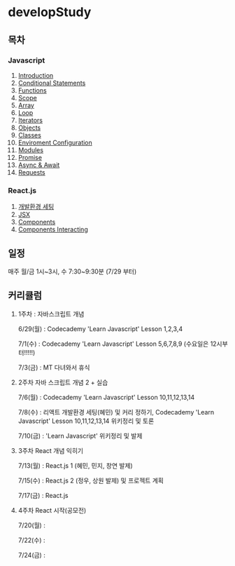 # developStudy

## 목차

### Javascript

1. [Introduction](./Javascript/Javascript%2004:%20Introduction.md)
2. [Conditional Statements](https://github.com/hyemmie/developStudy/blob/master/Javascript/Javascript-02:-Conditional-Statements.md)
3. [Functions](https://github.com/hyemmie/developStudy/blob/master/Javascript/Javascript-03:-Functions.md)
4. [Scope](https://github.com/hyemmie/developStudy/blob/master/Javascript/Javascript-04:-Scope.md)
5. [Array](https://github.com/hyemmie/developStudy/blob/master/Javascript/Javascript-05:-Array.md)
6. [Loop](https://github.com/hyemmie/developStudy/blob/master/Javascript/Javascript-06:-Loop.md)
7. [Iterators](https://github.com/hyemmie/developStudy/blob/master/Javascript/Javascript-07:-Iterators.md)
8. [Objects](https://github.com/hyemmie/developStudy/blob/master/Javascript/Javascript-08:-Objects.md)
9. [Classes](https://github.com/hyemmie/developStudy/blob/master/Javascript/Javascript-09:-Classes.md)
10. [Enviroment Configuration](https://github.com/hyemmie/developStudy/blob/master/Javascript/Javascript-10:-Enviroment-Configuration.md)
11. [Modules](https://github.com/hyemmie/developStudy/blob/master/Javascript/Javascript-11:-Modules.md)
12. [Promise](https://github.com/hyemmie/developStudy/blob/master/Javascript/Javascript-12:-Promise.md)
13. [Async & Await](https://github.com/hyemmie/developStudy/blob/master/Javascript/Javascript-13:-Async-&-Await.md)
14. [Requests](https://github.com/hyemmie/developStudy/blob/master/Javascript/JavaScript-14:-Requests.md)

### React.js

1. [개발환경 세팅](https://github.com/hyemmie/developStudy/blob/master/React.js/React-00-:개발환경-세팅.md)
2. [JSX](https://github.com/hyemmie/developStudy/blob/master/React.js/React-01.1:-JSX.md)
3. [Components](https://github.com/hyemmie/developStudy/blob/master/React.js/React-01.2:-Components.md)
4. [Components Interacting](https://github.com/hyemmie/developStudy/blob/master/React.js/React-01.3:-Components-Interacting.md)

## 일정

매주 월/금 1시~3시, 수 7:30~9:30분 (7/29 부터)

## 커리큘럼

1. 1주차 : 자바스크립트 개념

   6/29(월) : Codecademy 'Learn Javascript' Lesson 1,2,3,4

   7/1(수) : Codecademy 'Learn Javascript' Lesson 5,6,7,8,9 (수요일은 12시부터!!!!!)

   7/3(금) : MT 다녀와서 휴식

2) 2주차 자바 스크립트 개념 2 + 실습

   7/6(월) : Codecademy 'Learn Javascript' Lesson 10,11,12,13,14

   7/8(수) : 리액트 개발환경 세팅(혜민) 및 커리 정하기, Codecademy 'Learn Javascript' Lesson 10,11,12,13,14 위키정리 및 토론

   7/10(금) : 'Learn Javascript' 위키정리 및 발제

3. 3주차 React 개념 익히기

   7/13(월) : React.js 1 (혜민, 민지, 창연 발제)

   7/15(수) : React.js 2 (정우, 상원 발제) 및 프로젝트 계획

   7/17(금) : React.js 

4) 4주차 React 시작(공모전)

   7/20(월) :

   7/22(수) :

   7/24(금) :
